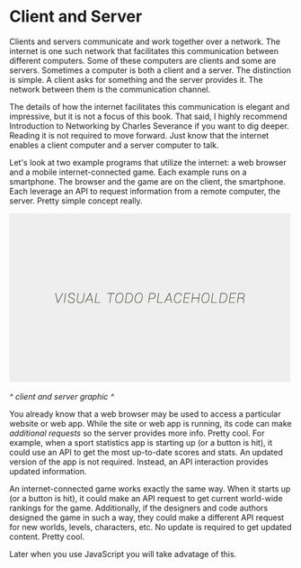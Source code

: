 # Client and Server

Clients and servers communicate and work together over a network. The internet is one such network that facilitates this communication between different computers. Some of these computers are clients and some are servers. Sometimes a computer is both a client and a server. The distinction is simple. A client asks for something and the server provides it. The network between them is the communication channel.

The details of how the internet facilitates this communication is elegant and impressive, but it is not a focus of this book. That said, I highly recommend Introduction to Networking by Charles Severance if you want to dig deeper. Reading it is not required to move forward. Just know that the internet enables a client computer and a server computer to talk.

Let's look at two example programs that utilize the internet: a web browser and a mobile internet-connected game. Each example runs on a smartphone. The browser and the game are on the client, the smartphone. Each leverage an API to request information from a remote computer, the server. Pretty simple concept really.

![alt text](../assets/visual-todo-placeholder.jpg "Client and Server")

*^ client and server graphic ^*

You already know that a web browser may be used to access a particular website or web app. While the site or web app is running, its code can make *additional requests* so the server provides more info. Pretty cool. For example, when a sport statistics app is starting up (or a button is hit), it could use an API to get the most up-to-date scores and stats. An updated version of the app is not required. Instead, an API interaction provides updated information.

An internet-connected game works exactly the same way. When it starts up (or a button is hit), it could make an API request to get current world-wide rankings for the game. Additionally, if the designers and code authors designed the game in such a way, they could make a different API request for new worlds, levels, characters, etc. No update is required to get updated content. Pretty cool.

Later when you use JavaScript you will take advatage of this.

